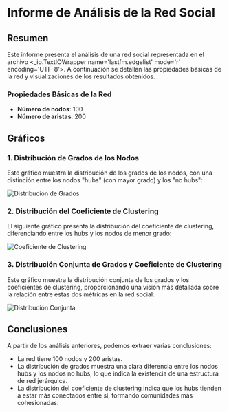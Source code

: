 
# Informe de Análisis de la Red Social

## Resumen
Este informe presenta el análisis de una red social representada en el archivo <_io.TextIOWrapper name='lastfm.edgelist' mode='r' encoding='UTF-8'>. A continuación se detallan las propiedades básicas de la red y visualizaciones de los resultados obtenidos.

### Propiedades Básicas de la Red
- **Número de nodos**: 100
- **Número de aristas**: 200

## Gráficos

### 1. Distribución de Grados de los Nodos
Este gráfico muestra la distribución de los grados de los nodos, con una distinción entre los nodos "hubs" (con mayor grado) y los "no hubs":

![Distribución de Grados](./distribucion_lastfm_hubs.png)

### 2. Distribución del Coeficiente de Clustering
El siguiente gráfico presenta la distribución del coeficiente de clustering, diferenciando entre los hubs y los nodos de menor grado:

![Coeficiente de Clustering](./clustering_lastfm_hubs.png)

### 3. Distribución Conjunta de Grados y Coeficiente de Clustering
Este gráfico muestra la distribución conjunta de los grados y los coeficientes de clustering, proporcionando una visión más detallada sobre la relación entre estas dos métricas en la red social:

![Distribución Conjunta](./distribucion_conjunta_lastfm.png)

## Conclusiones
A partir de los análisis anteriores, podemos extraer varias conclusiones:

- La red tiene 100 nodos y 200 aristas.
- La distribución de grados muestra una clara diferencia entre los nodos hubs y los nodos no hubs, lo que indica la existencia de una estructura de red jerárquica.
- La distribución del coeficiente de clustering indica que los hubs tienden a estar más conectados entre sí, formando comunidades más cohesionadas.
